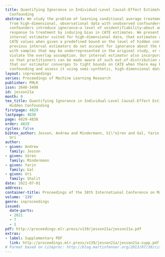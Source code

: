 ```yaml
---
title: Quantifying Ignorance in Individual-Level Causal-Effect Estimates under Hidden
  Confounding
abstract: We study the problem of learning conditional average treatment effects (CATE)
  from high-dimensional, observational data with unobserved confounders. Unobserved
  confounders introduce ignorance—a level of unidentifiability—about an individual’s
  response to treatment by inducing bias in CATE estimates. We present a new parametric
  interval estimator suited for high-dimensional data, that estimates a range of possible
  CATE values when given a predefined bound on the level of hidden confounding. Further,
  previous interval estimators do not account for ignorance about the CATE associated
  with samples that may be underrepresented in the original study, or samples that
  violate the overlap assumption. Our interval estimator also incorporates model uncertainty
  so that practitioners can be made aware of such out-of-distribution data. We prove
  that our estimator converges to tight bounds on CATE when there may be unobserved
  confounding and assess it using semi-synthetic, high-dimensional datasets.
layout: inproceedings
series: Proceedings of Machine Learning Research
publisher: PMLR
issn: 2640-3498
id: jesson21a
month: 0
tex_title: Quantifying Ignorance in Individual-Level Causal-Effect Estimates under
  Hidden Confounding
firstpage: 4829
lastpage: 4838
page: 4829-4838
order: 4829
cycles: false
bibtex_author: Jesson, Andrew and Mindermann, S{\"o}ren and Gal, Yarin and Shalit,
  Uri
author:
- given: Andrew
  family: Jesson
- given: Sören
  family: Mindermann
- given: Yarin
  family: Gal
- given: Uri
  family: Shalit
date: 2021-07-01
address:
container-title: Proceedings of the 38th International Conference on Machine Learning
volume: '139'
genre: inproceedings
issued:
  date-parts:
  - 2021
  - 7
  - 1
pdf: http://proceedings.mlr.press/v139/jesson21a/jesson21a.pdf
extras:
- label: Supplementary PDF
  link: http://proceedings.mlr.press/v139/jesson21a/jesson21a-supp.pdf
# Format based on citeproc: http://blog.martinfenner.org/2013/07/30/citeproc-yaml-for-bibliographies/
---
```

